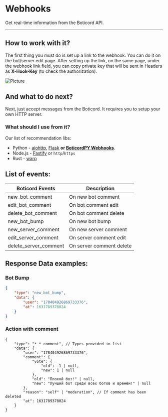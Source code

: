 # Webhooks

Get real-time information from the Boticord API.
_____

## How to work with it?

The first thing you must do is set up a link to the webhook. You can do it on the bot/server edit page. After setting up the link, on the same page, under the webhook link field, you can copy private key that will be sent in Headers as **X-Hook-Key** (to check the authorization).

![Picture](https://media.discordapp.net/attachments/928734933814497343/944487720699441192/assets2F-MTA7c_niON-8K1DJnTo2F-MjiBik8Bs-fMOJgByRd2F-MjiCGt9_B_2DfWSioHg2Fimage.png)

## And what to do next?

Next, just accept messages from the Boticord. It requires you to setup your own HTTP server.

### What should I use from it? 

Our list of recommendation libs:

* Python - [aiohttp](https://docs.aiohttp.org/en/stable/), [Flask](https://flask.palletsprojects.com/en/2.0.x/) **or [BoticordPY Webhooks](https://py.boticord.top/)**.
* Node.js - [Fastify](https://www.fastify.io) or `http`/`https`
* Rust - [warp](https://github.com/seanmonstar/warp)

## List of events:

|    Boticord Events     |             Description           |
|--------------------|-------------------------------------------|
|    new_bot_comment     |      On new bot comment        |
|    edit_bot_comment    | On bot comment edit      |
|   delete_bot_comment   |     On bot comment delete    |
|      new_bot_bump      |    On new bot bump      |
|   new_server_comment   |   On new server comment     |
|   edit_server_comment  |   On server comment edit   |
|  delete_server_comment |   On server comment delete  |

## Response Data examples:

### Bot Bump

```json
{
    "type": "new_bot_bump",
    "data": {
        "user": "178404926869733376",
        "at": 1631789378024
    }
}
```

### Action with comment

```
{
    "type": "*_*_comment", // Types provided in list
    "data": {
        "user": "178404926869733376",
        "comment": {
            "vote": {
                "old": -1 | null,
                "new": 1 | null
            },
            "old": "Плохой бот!" | null,
            "new": "Лучший бот среди всех ботов и времён!" | null
        },
        "reason": "self" | "moderation", // If comment has been deleted
        "at": 1631789378024
    }
}
```

